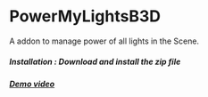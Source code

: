 # PowerMyLightsB3D
 A addon to manage power of all lights in the Scene.
##### Installation : Download and install the zip file

##### [Demo video](https://www.youtube.com/watch?v=qsEp7Z41SJo)

